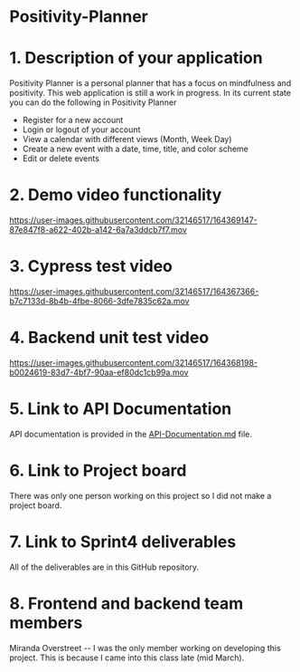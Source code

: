 # Positivity-Planner


# 1. Description of your application 

Positivity Planner is a personal planner that has a focus on mindfulness and positivity. This web application is still a work in progress. In its current state you can do the following in Positivity Planner
  - Register for a new account
  - Login or logout of your account
  - View a calendar with different views (Month, Week Day)
  - Create a new event with a date, time, title, and color scheme
  - Edit or delete events


# 2. Demo video functionality 

https://user-images.githubusercontent.com/32146517/164369147-87e847f8-a622-402b-a142-6a7a3ddcb7f7.mov


# 3. Cypress test video


https://user-images.githubusercontent.com/32146517/164367366-b7c7133d-8b4b-4fbe-8066-3dfe7835c62a.mov


# 4. Backend unit test video

https://user-images.githubusercontent.com/32146517/164368198-b0024619-83d7-4bf7-90aa-ef80dc1cb99a.mov

# 5. Link to API Documentation

API documentation is provided in the [API-Documentation.md](https://github.com/ren11235/Positivity-Planner/API-Documentation.md) file. 

# 6. Link to Project board

There was only one person working on this project so I did not make a project board. 

# 7. Link to Sprint4 deliverables

All of the deliverables are in this GitHub repository. 

# 8. Frontend and backend team members

Miranda Overstreet -- I was the only member working on developing this project. This is because I came into this class late (mid March). 


